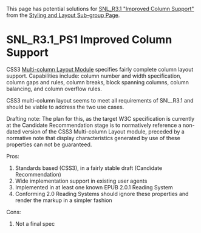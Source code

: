 This page has potential solutions for [SNL\_R3.1 "Improved Column Support"](StylingAndLayout#SNL_R3.1_Improved_column_support.md) from the [Styling and Layout Sub-group Page](StylingAndLayout.md).

# SNL\_R3.1\_PS1 Improved Column Support #

CSS3 [Multi-column Layout Module](http://www.w3.org/TR/css3-multicol/) specifies fairly complete column layout support.  Capabilities include: column number and width specification, column gaps and rules, column breaks, block spanning columns, column balancing, and column overflow rules.

CSS3 multi-column layout seems to meet all requirements of SNL\_R3.1 and should be viable to address the two use cases.

Drafting note: The plan for this, as the target W3C specification is currently at the Candidate Recommendation stage is to normatively reference a non-dated version of the CSS3 Multi-column Layout module, preceded by a normative note that display characteristics generated by use of these properties can not be guaranteed.

Pros:
  1. Standards based (CSS3), in a fairly stable draft (Candidate Recommendation)
  1. Wide implementation support in existing user agents
  1. Implemented in at least one known EPUB 2.0.1 Reading System
  1. Conforming 2.0 Reading Systems should ignore these properties and render the markup in a simpler fashion

Cons:
  1. Not a final spec